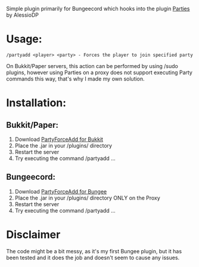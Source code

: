 Simple plugin primarily for Bungeecord which hooks into the plugin [Parties](https://www.spigotmc.org/resources/parties-an-advanced-parties-manager.3709/) by AlessioDP

# Usage:
```
/partyadd <player> <party> - Forces the player to join specified party
```
On Bukkit/Paper servers, this action can be performed by using /sudo plugins,
however using Parties on a proxy does not support executing Party commands this
way, that's why I made my own solution.




# Installation:
## Bukkit/Paper:
1. Download [PartyForceAdd for Bukkit](https://github.com/peetfoxx/PartyForceAdd/raw/master/out/artifacts/PartyForceAdd-Bukkit.jar)
2. Place the .jar in your /plugins/ directory
3. Restart the server
4. Try executing the command /partyadd ...

## Bungeecord:
1. Download [PartyForceAdd for Bungee](https://github.com/peetfoxx/PartyForceAdd/raw/master/out/artifacts/party-force-add.jar)
2. Place the .jar in your /plugins/ directory ONLY on the Proxy
3. Restart the server
4. Try executing the command /partyadd ...

# Disclaimer
The code might be a bit messy, as it's my first Bungee plugin, but it has been tested and
it does the job and doesn't seem to cause any issues.
